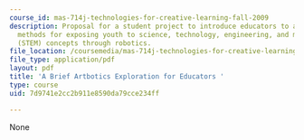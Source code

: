 ```yaml
---
course_id: mas-714j-technologies-for-creative-learning-fall-2009
description: Proposal for a student project to introduce educators to alternative
  methods for exposing youth to science, technology, engineering, and mathematics
  (STEM) concepts through robotics.
file_location: /coursemedia/mas-714j-technologies-for-creative-learning-fall-2009/7d9741e2cc2b911e8590da79cce234ff_MITMAS_714JF09_proj1_prop.pdf
file_type: application/pdf
layout: pdf
title: 'A Brief Artbotics Exploration for Educators '
type: course
uid: 7d9741e2cc2b911e8590da79cce234ff

---
```

None
